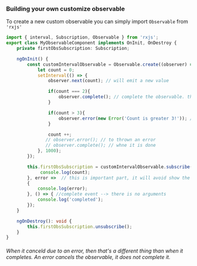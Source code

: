 ### Building your own customize observable
To create a new custom observable you can simply import ```Observable``` from ```'rxjs'```

```ts
import { interval, Subscription, Observable } from 'rxjs';
export class MyObservableComponent implements OnInit, OnDestroy {
    private firstObsSubscription: Subscription;

    ngOnInit() {
        const customIntervalObservable = Observable.create((observer) => {
            let count = 0;
            setInterval(() => {
                observer.next(count); // will emit a new value

                if(count === 2){
                    observer.complete(); // complete the observable. there is no arguments
                }

                if(count > 3){
                    observer.error(new Error('Count is greater 3!')); //throw an error for the subscribe
                }

                count ++;
               // observer.error(); // to thrown an error
               // observer.complete(); // whne it is done
            }, 1000);
        });

        this.firstObsSubscription = customIntervalObservable.subscribe(count => {
             console.log(count);
        }, error =>  // this is important part, it will avoid show the red error on console browser.
        {
            console.log(error);
        }, () => { //complete event --> there is no arguments
            console.log('completed');
        });
    }

    ngOnDestroy(): void {
        this.firstObsSubscription.unsubscribe();
    }
}
```

###### When it canceld due to an error, then that's a different thing than when it completes. An error cancels the observable, it does not complete it. 